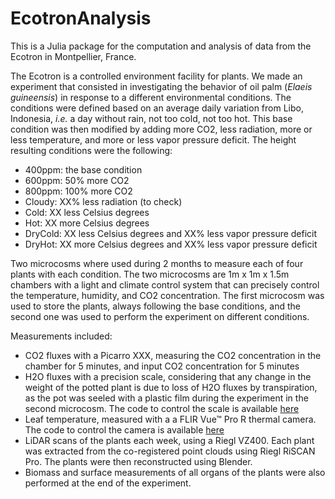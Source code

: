 # EcotronAnalysis

This is a Julia package for the computation and analysis of data from the Ecotron
in Montpellier, France. 

The Ecotron is a controlled environment facility for plants. We made an experiment 
that consisted in investigating the behavior of oil palm (*Elaeis guineensis*) in response to 
a different environmental conditions. The conditions were defined based on an average daily variation from Libo, Indonesia, *i.e.* a day without rain, not too cold, not too hot. This base condition was then modified by adding more CO2, less radiation, more or less temperature, and more or less vapor pressure deficit. The height resulting conditions were the following:

- 400ppm: the base condition
- 600ppm: 50% more CO2
- 800ppm: 100% more CO2
- Cloudy: XX% less radiation (to check)
- Cold: XX less Celsius degrees 
- Hot: XX more Celsius degrees
- DryCold: XX less Celsius degrees and XX% less vapor pressure deficit
- DryHot: XX more Celsius degrees and XX% less vapor pressure deficit
 
Two microcosms where used during 2 months to measure each of four plants with each condition. The two microcosms are 1m x 1m x 1.5m chambers with a light and climate control system that can precisely control the temperature, humidity, and CO2 concentration. The first microcosm was used to store the plants, always following the base conditions, and the second one was used to perform the experiment on different conditions. 

Measurements included: 

- CO2 fluxes with a Picarro XXX, measuring the CO2 concentration in the chamber for 5 minutes, and input CO2 concentration for 5 minutes
- H2O fluxes with a precision scale, considering that any change in the weight of the potted plant is due to loss of H2O fluxes by transpiration, as the pot was seeled with a plastic film during the experiment in the second microcosm. The code to control the scale is available [here](https://github.com/ARCHIMED-platform/Precision_scale-Raspberry_Pi)
- Leaf temperature, measured with a a FLIR Vue™ Pro R thermal camera. The code to control the camera is available [here](https://github.com/ARCHIMED-platform/FLIR_Vue_Pro-Raspberri_Pi)
- LiDAR scans of the plants each week, using a Riegl VZ400. Each plant was extracted from the co-registered point clouds using Riegl RiSCAN Pro. The plants were then reconstructed using Blender.
- Biomass and surface measurements of all organs of the plants were also performed at the end of the experiment.